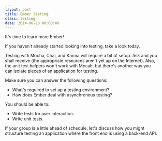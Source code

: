 ```yaml
---
layout: post
title: Ember Testing
class: testing
date: 2014-06-26 00:00:00
---
```


It's time to learn more Ember!

If you haven't already started looking into testing, take a look today.

Testing with Mocha, Chai, and Karma will require a bit of setup. Ask and you
shall receive (the appropriate resources aren't yet up on the Internet). Also,
the unit test helpers won't work with Mocah, but there's another way you can
isolate pieces of an application for testing.

Make sure you can answer the following questions:

- What's required to set up a testing environment?
- How does Ember deal with asynchronous testing?

You should be able to:

- Write tests for user interaction.
- Write unit tests.

If your group is a little ahead of schedule, let's discuss how you might
structure testing an application where the front end is using a back-end API.
